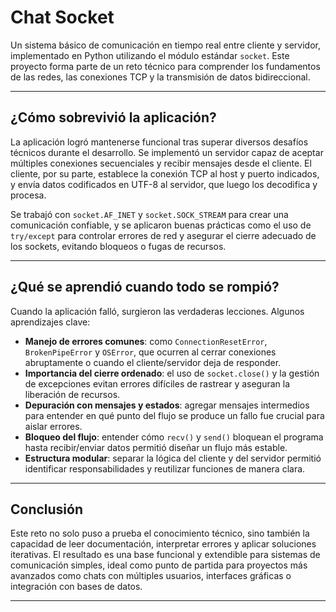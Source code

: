 
# Chat Socket

Un sistema básico de comunicación en tiempo real entre cliente y servidor, implementado en Python utilizando el módulo estándar `socket`. Este proyecto forma parte de un reto técnico para comprender los fundamentos de las redes, las conexiones TCP y la transmisión de datos bidireccional.

---

## ¿Cómo sobrevivió la aplicación?

La aplicación logró mantenerse funcional tras superar diversos desafíos técnicos durante el desarrollo. Se implementó un servidor capaz de aceptar múltiples conexiones secuenciales y recibir mensajes desde el cliente. El cliente, por su parte, establece la conexión TCP al host y puerto indicados, y envía datos codificados en UTF-8 al servidor, que luego los decodifica y procesa.

Se trabajó con `socket.AF_INET` y `socket.SOCK_STREAM` para crear una comunicación confiable, y se aplicaron buenas prácticas como el uso de `try/except` para controlar errores de red y asegurar el cierre adecuado de los sockets, evitando bloqueos o fugas de recursos.

---

## ¿Qué se aprendió cuando todo se rompió?

Cuando la aplicación falló, surgieron las verdaderas lecciones. Algunos aprendizajes clave:

- **Manejo de errores comunes**: como `ConnectionResetError`, `BrokenPipeError` y `OSError`, que ocurren al cerrar conexiones abruptamente o cuando el cliente/servidor deja de responder.
- **Importancia del cierre ordenado**: el uso de `socket.close()` y la gestión de excepciones evitan errores difíciles de rastrear y aseguran la liberación de recursos.
- **Depuración con mensajes y estados**: agregar mensajes intermedios para entender en qué punto del flujo se produce un fallo fue crucial para aislar errores.
- **Bloqueo del flujo**: entender cómo `recv()` y `send()` bloquean el programa hasta recibir/enviar datos permitió diseñar un flujo más estable.
- **Estructura modular**: separar la lógica del cliente y del servidor permitió identificar responsabilidades y reutilizar funciones de manera clara.

---

## Conclusión

Este reto no solo puso a prueba el conocimiento técnico, sino también la capacidad de leer documentación, interpretar errores y aplicar soluciones iterativas. El resultado es una base funcional y extendible para sistemas de comunicación simples, ideal como punto de partida para proyectos más avanzados como chats con múltiples usuarios, interfaces gráficas o integración con bases de datos.

---
